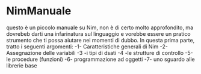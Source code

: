 # NimManuale
questo è un piccolo manuale su Nim, non è di certo molto approfondito, 
ma dovrebeb darti una infarinatura sul linguaggio e vorebbe essere un pratico strumento che ti possa aiutare nei momenti di dubbo.
In questa prima parte, tratto i seguenti argomenti:
-1- Caratteristiche generali di Nim
-2- Assegnazione delle variabili
-3 -i tipi di dsati
-4 -le strutture di controllo
-5-le procedure (funzioni)
-6- programmazione ad oggetti
-7- uno sguardo alle librerie base
